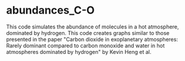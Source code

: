 # abundances_C-O
This code simulates the abundance of molecules in a hot atmosphere, dominated by hydrogen.  This code creates graphs similar to those presented in the paper "Carbon dioxide in exoplanetary atmospheres: Rarely dominant compared to carbon monoxide and water in hot atmospheres dominated by hydrogen" by Kevin Heng et al.
